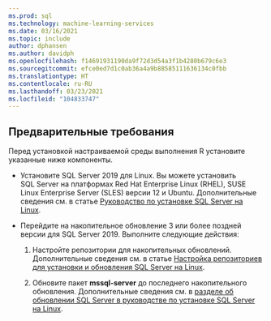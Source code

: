 ```yaml
---
ms.prod: sql
ms.technology: machine-learning-services
ms.date: 03/16/2021
ms.topic: include
author: dphansen
ms.author: davidph
ms.openlocfilehash: f14691931190da9f72d3d54a3f1b4280b679c6e3
ms.sourcegitcommit: efce0ed7d1c0ab36a4a9b88585111636134c0fbb
ms.translationtype: HT
ms.contentlocale: ru-RU
ms.lasthandoff: 03/23/2021
ms.locfileid: "104833747"
---
```

## <a name="prerequisites"></a>Предварительные требования

Перед установкой настраиваемой среды выполнения R установите указанные ниже компоненты.

+ Установите SQL Server 2019 для Linux. Вы можете установить SQL Server на платформах Red Hat Enterprise Linux (RHEL), SUSE Linux Enterprise Server (SLES) версии 12 и Ubuntu. Дополнительные сведения см. в статье [Руководство по установке SQL Server на Linux](../../../linux/sql-server-linux-setup.md).

+ Перейдите на накопительное обновление 3 или более поздней версии для SQL Server 2019. Выполните следующие действия:
    1. Настройте репозитории для накопительных обновлений. Дополнительные сведения см. в статье [Настройка репозиториев для установки и обновления SQL Server на Linux](../../../linux/sql-server-linux-change-repo.md).

    1. Обновите пакет **mssql-server** до последнего накопительного обновления. Дополнительные сведения см. в [разделе об обновлении SQL Server в руководстве по установке SQL Server на Linux](../../../linux/sql-server-linux-setup.md#upgrade).
